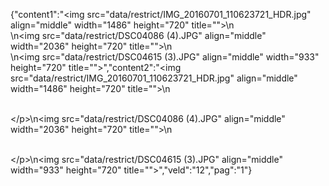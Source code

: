 {"content1":"<img src=\"data\/restrict\/IMG_20160701_110623721_HDR.jpg\" align=\"middle\" width=\"1486\" height=\"720\" title=\"\">\n<br>\n<img src=\"data\/restrict\/DSC04086 (4).JPG\" align=\"middle\" width=\"2036\" height=\"720\" title=\"\">\n<br>\n<img src=\"data\/restrict\/DSC04615 (3).JPG\" align=\"middle\" width=\"933\" height=\"720\" title=\"\">","content2":"<img src=\"data\/restrict\/IMG_20160701_110623721_HDR.jpg\" align=\"middle\" width=\"1486\" height=\"720\" title=\"\">\n<p><br><\/p>\n<img src=\"data\/restrict\/DSC04086 (4).JPG\" align=\"middle\" width=\"2036\" height=\"720\" title=\"\">\n<p><br><\/p>\n<img src=\"data\/restrict\/DSC04615 (3).JPG\" align=\"middle\" width=\"933\" height=\"720\" title=\"\">","veld":"12","pag":"1"}